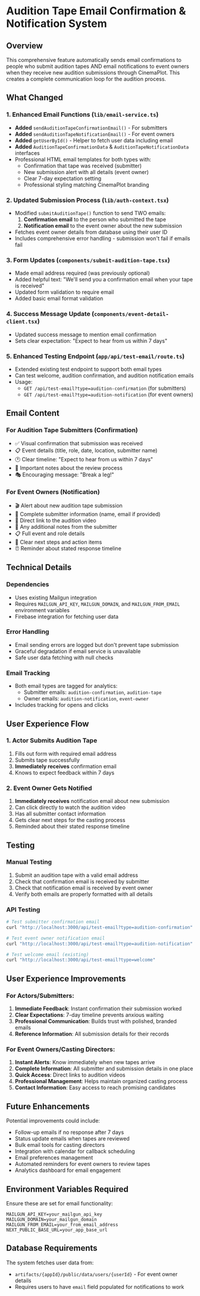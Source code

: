 # Audition Tape Email Confirmation & Notification System

## Overview

This comprehensive feature automatically sends email confirmations to people who submit audition tapes AND email notifications to event owners when they receive new audition submissions through CinemaPlot. This creates a complete communication loop for the audition process.

## What Changed

### 1. Enhanced Email Functions (`lib/email-service.ts`)

- **Added** `sendAuditionTapeConfirmationEmail()` - For submitters
- **Added** `sendAuditionTapeNotificationEmail()` - For event owners
- **Added** `getUserById()` - Helper to fetch user data including email
- **Added** `AuditionTapeConfirmationData` & `AuditionTapeNotificationData` interfaces
- Professional HTML email templates for both types with:
  - Confirmation that tape was received (submitter)
  - New submission alert with all details (event owner)
  - Clear 7-day expectation setting
  - Professional styling matching CinemaPlot branding

### 2. Updated Submission Process (`lib/auth-context.tsx`)

- Modified `submitAuditionTape()` function to send TWO emails:
  1. **Confirmation email** to the person who submitted the tape
  2. **Notification email** to the event owner about the new submission
- Fetches event owner details from database using their user ID
- Includes comprehensive error handling - submission won't fail if emails fail

### 3. Form Updates (`components/submit-audition-tape.tsx`)

- Made email address required (was previously optional)
- Added helpful text: "We'll send you a confirmation email when your tape is received"
- Updated form validation to require email
- Added basic email format validation

### 4. Success Message Update (`components/event-detail-client.tsx`)

- Updated success message to mention email confirmation
- Sets clear expectation: "Expect to hear from us within 7 days"

### 5. Enhanced Testing Endpoint (`app/api/test-email/route.ts`)

- Extended existing test endpoint to support both email types
- Can test welcome, audition confirmation, and audition notification emails
- Usage:
  - `GET /api/test-email?type=audition-confirmation` (for submitters)
  - `GET /api/test-email?type=audition-notification` (for event owners)

## Email Content

### For Audition Tape Submitters (Confirmation)

- ✅ Visual confirmation that submission was received
- 📋 Event details (title, role, date, location, submitter name)
- 🕐 Clear timeline: "Expect to hear from us within 7 days"
- 📝 Important notes about the review process
- 🎭 Encouraging message: "Break a leg!"

### For Event Owners (Notification)

- 🎬 Alert about new audition tape submission
- 👤 Complete submitter information (name, email if provided)
- 🎥 Direct link to the audition video
- 📝 Any additional notes from the submitter
- 📋 Full event and role details
- 🎯 Clear next steps and action items
- ⏰ Reminder about stated response timeline

## Technical Details

### Dependencies

- Uses existing Mailgun integration
- Requires `MAILGUN_API_KEY`, `MAILGUN_DOMAIN`, and `MAILGUN_FROM_EMAIL` environment variables
- Firebase integration for fetching user data

### Error Handling

- Email sending errors are logged but don't prevent tape submission
- Graceful degradation if email service is unavailable
- Safe user data fetching with null checks

### Email Tracking

- Both email types are tagged for analytics:
  - Submitter emails: `audition-confirmation`, `audition-tape`
  - Owner emails: `audition-notification`, `event-owner`
- Includes tracking for opens and clicks

## User Experience Flow

### 1. Actor Submits Audition Tape

1. Fills out form with required email address
2. Submits tape successfully
3. **Immediately receives** confirmation email
4. Knows to expect feedback within 7 days

### 2. Event Owner Gets Notified

1. **Immediately receives** notification email about new submission
2. Can click directly to watch the audition video
3. Has all submitter contact information
4. Gets clear next steps for the casting process
5. Reminded about their stated response timeline

## Testing

### Manual Testing

1. Submit an audition tape with a valid email address
2. Check that confirmation email is received by submitter
3. Check that notification email is received by event owner
4. Verify both emails are properly formatted with all details

### API Testing

```bash
# Test submitter confirmation email
curl "http://localhost:3000/api/test-email?type=audition-confirmation"

# Test event owner notification email
curl "http://localhost:3000/api/test-email?type=audition-notification"

# Test welcome email (existing)
curl "http://localhost:3000/api/test-email?type=welcome"
```

## User Experience Improvements

### For Actors/Submitters:

1. **Immediate Feedback**: Instant confirmation their submission worked
2. **Clear Expectations**: 7-day timeline prevents anxious waiting
3. **Professional Communication**: Builds trust with polished, branded emails
4. **Reference Information**: All submission details for their records

### For Event Owners/Casting Directors:

1. **Instant Alerts**: Know immediately when new tapes arrive
2. **Complete Information**: All submitter and submission details in one place
3. **Quick Access**: Direct links to audition videos
4. **Professional Management**: Helps maintain organized casting process
5. **Contact Information**: Easy access to reach promising candidates

## Future Enhancements

Potential improvements could include:

- Follow-up emails if no response after 7 days
- Status update emails when tapes are reviewed
- Bulk email tools for casting directors
- Integration with calendar for callback scheduling
- Email preferences management
- Automated reminders for event owners to review tapes
- Analytics dashboard for email engagement

## Environment Variables Required

Ensure these are set for email functionality:

```
MAILGUN_API_KEY=your_mailgun_api_key
MAILGUN_DOMAIN=your_mailgun_domain
MAILGUN_FROM_EMAIL=your_from_email_address
NEXT_PUBLIC_BASE_URL=your_app_base_url
```

## Database Requirements

The system fetches user data from:

- `artifacts/{appId}/public/data/users/{userId}` - For event owner details
- Requires users to have `email` field populated for notifications to work
